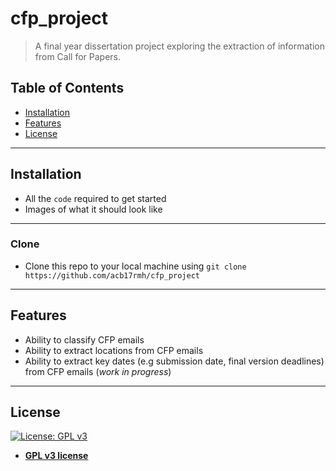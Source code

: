 # cfp_project

> A final year dissertation project exploring the extraction of information from Call for Papers. 

## Table of Contents

- [Installation](#installation)
- [Features](#features)
- [License](#license)

---

## Installation

- All the `code` required to get started
- Images of what it should look like

---

### Clone

- Clone this repo to your local machine using `git clone https://github.com/acb17rmh/cfp_project`

---

## Features

- Ability to classify CFP emails
- Ability to extract locations from CFP emails
- Ability to extract key dates (e.g submission date, final version deadlines) from CFP emails (_work in progress_)

---

## License

[![License: GPL v3](https://img.shields.io/badge/License-GPLv3-blue.svg)](https://www.gnu.org/licenses/gpl-3.0)

- **[GPL v3 license](https://choosealicense.com/licenses/gpl-3.0/#)**
